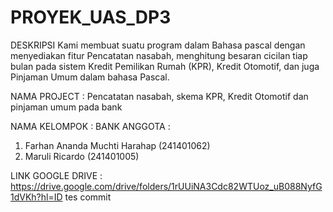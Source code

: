 # PROYEK_UAS_DP3

DESKRIPSI
Kami membuat suatu program dalam Bahasa pascal dengan menyediakan fitur Pencatatan nasabah, menghitung besaran cicilan tiap bulan pada sistem Kredit Pemilikan Rumah (KPR), Kredit Otomotif, dan juga Pinjaman Umum dalam bahasa Pascal.

NAMA PROJECT : Pencatatan nasabah, skema KPR, Kredit Otomotif dan pinjaman umum pada bank

NAMA KELOMPOK : BANK
ANGGOTA :
1. Farhan Ananda Muchti Harahap (241401062)
2. Maruli Ricardo (241401005)

LINK GOOGLE DRIVE : https://drive.google.com/drive/folders/1rUUiNA3Cdc82WTUoz_uB088NyfG1dVKh?hl=ID
tes commit
